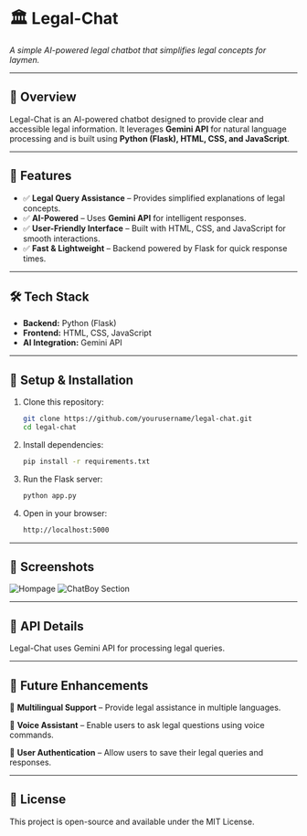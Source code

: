 # 🏛️ Legal-Chat  
*A simple AI-powered legal chatbot that simplifies legal concepts for laymen.*  

---

## 📌 Overview  
Legal-Chat is an AI-powered chatbot designed to provide clear and accessible legal information. It leverages **Gemini API** for natural language processing and is built using **Python (Flask), HTML, CSS, and JavaScript**.  

---

## 🚀 Features  
- ✅ **Legal Query Assistance** – Provides simplified explanations of legal concepts.  
- ✅ **AI-Powered** – Uses **Gemini API** for intelligent responses.  
- ✅ **User-Friendly Interface** – Built with HTML, CSS, and JavaScript for smooth interactions.  
- ✅ **Fast & Lightweight** – Backend powered by Flask for quick response times.  

---

## 🛠️ Tech Stack  
- **Backend:** Python (Flask)  
- **Frontend:** HTML, CSS, JavaScript  
- **AI Integration:** Gemini API  

---

## 🔧 Setup & Installation  
1. Clone this repository:  
   ```bash  
   git clone https://github.com/yourusername/legal-chat.git  
   cd legal-chat

2. Install dependencies:
   ```bash
   pip install -r requirements.txt  

3. Run the Flask server:
   ```bash
   python app.py  

4. Open in your browser:
   ```bash
   http://localhost:5000  

---

## 📸 Screenshots
![Hompage](https://raw.githubusercontent.com/michael-0007a/Legal-Chat/main/Legal%20Chat/assets/images/Screenshot%20(212).png)
![ChatBoy Section](https://raw.githubusercontent.com/michael-0007a/Legal-Chat/main/Legal%20Chat/assets/images/Screenshot%20(213).png)


---

## 🔗 API Details
Legal-Chat uses Gemini API for processing legal queries.

---

## 🌟 Future Enhancements
🔹 **Multilingual Support** – Provide legal assistance in multiple languages.

🔹 **Voice Assistant** – Enable users to ask legal questions using voice commands.

🔹 **User Authentication** – Allow users to save their legal queries and responses.

---

## 📜 License
This project is open-source and available under the MIT License.
